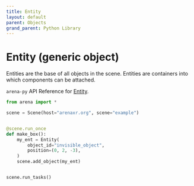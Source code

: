 ```yaml
---
title: Entity
layout: default
parent: Objects
grand_parent: Python Library
---
```


# Entity (generic object)

Entities are the base of all objects in the scene. Entities are containers into which components can be attached.

`arena-py` API Reference for [Entity](/content/python-api/objects/entity).

```python
from arena import *

scene = Scene(host="arenaxr.org", scene="example")


@scene.run_once
def make_box():
    my_ent = Entity(
        object_id="invisible_object",
        position=(0, 2, -3),
    )
    scene.add_object(my_ent)


scene.run_tasks()
```
